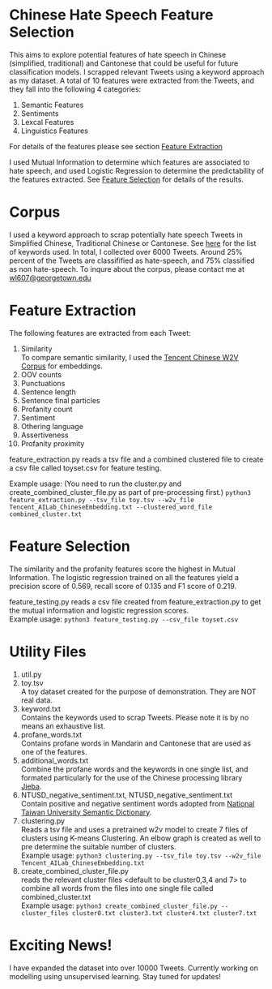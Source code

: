 # Chinese Hate Speech Feature Selection

This aims to explore potential features of hate speech in Chinese (simplified, traditional) and Cantonese that could be useful for future classification models. I scrapped relevant Tweets using a keyword approach as my dataset. A total of 10 features were extracted from the Tweets, and they fall into the following 4 categories: 

1. Semantic Features 
2. Sentiments 
3. Lexcal Features 
4. Linguistics Features 

For details of the features please see section [Feature Extraction](#feature-extraction)

I used Mutual Information to determine which features are associated to hate speech, and used Logistic Regression to determine the predictability of the features extracted. See [Feature Selection](#feature-selection) for details of the results.


# Corpus 
I used a keyword approach to scrap potentially hate speech Tweets in Simplified Chinese, Traditional Chinese or Cantonese. See [here](https://github.com/chingachleung/Chinese_Hate_seepch/blob/main/keywords.txt) for the list of keywords used. In total, I collected over 6000 Tweets. Around 25% percent of the Tweets are classifified as hate-speech, and 75% classified as non hate-speech. To inqure about the corpus, please contact me at wl607@georgetown.edu

# Feature Extraction

The following features are extracted from each Tweet:
1. Similarity\
To compare semantic similarity, I used the [Tencent Chinese W2V Corpus](https://ai.tencent.com/ailab/nlp/en/embedding.html) for embeddings.
3. OOV counts
4. Punctuations 
5. Sentence length
6. Sentence final particles
7. Profanity count
8. Sentiment 
9. Othering language
10. Assertiveness
11. Profanity proximity
 
feature_extraction.py reads a tsv file and a combined clustered file to create a csv file called toyset.csv for feature testing.

Example usage: 
(You need to run the cluster.py and create_combined_cluster_file.py as part of pre-processing first.)
`python3 feature_extraction.py --tsv_file toy.tsv --w2v_file Tencent_AILab_ChineseEmbedding.txt --clustered_word_file combined_cluster.txt` 

# Feature Selection
The similarity and the profanity features score the highest in Mutual Information. The logistic regression trained on all the features yield a precision score of 0.569, recall score of 0.135 and F1 score of 0.219.

feature_testing.py reads a csv file created from feature_extraction.py to get the mutual information and logistic regression scores.\
Example usage:
`python3 feature_testing.py --csv_file toyset.csv`

# Utility Files 
1. util.py
2. toy.tsv\
A toy dataset created for the purpose of demonstration. They are NOT real data.
3. keyword.txt\
Contains the keywords used to scrap Tweets. Please note it is by no means an exhaustive list. 
4. profane_words.txt\
Contains profane words in Mandarin and Cantonese that are used as one of the features.
5. additional_words.txt\
Combine the profane words and the keywords in one single list, and formated particularly for the use of the Chinese processing library [Jieba](https://pypi.org/project/jieba/).
6. NTUSD_negative_sentiment.txt, NTUSD_negative_sentiment.txt\
Contain positive and negative sentiment words adopted from [National Taiwan University Semantic Dictionary](https://rdrr.io/rforge/tmcn/man/NTUSD.html).
7. clustering.py\
Reads a tsv file and uses a pretrained w2v model to create 7 files of clusters using K-means Clustering. An elbow graph is created as well to pre determine the suitable number of clusters.\
Example usage:
`python3 clustering.py --tsv_file toy.tsv --w2v_file Tencent_AILab_ChineseEmbedding.txt`
8. create_combined_cluster_file.py\
reads the relevant cluster files <default to be cluster0,3,4 and 7> to combine all words from the files into one single file called combined_cluster.txt\
Example usage:
`python3 create_combined_cluster_file.py --cluster_files cluster0.txt cluster3.txt cluster4.txt cluster7.txt`

# Exciting News! 

I have expanded the dataset into over 10000 Tweets. Currently working on modelling using unsupervised learning. Stay tuned for updates!




